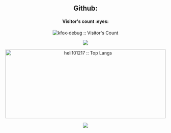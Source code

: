 <h2 style="text-align: center">Github: </h2>
<h4 align="center">Visitor's count :eyes:</h4>
<p align="center"><img src="https://profile-counter.glitch.me/{heli101217}/count.svg" alt="kfox-debug :: Visitor's Count" /></p>

<p align='center'>
<img src='https://github-widgetbox.vercel.app/api/profile?username=heli101217&data=followers,repositories,stars,commits' />
</p>
 
<p align="center">
<img src="https://github-readme-stats.vercel.app/api/top-langs/?username=heli101217&langs_count=10&theme=merko&layout=compact" width="100%" height="216px" alt="heli101217 :: Top Langs" />

<!-- <h2>Contact :postbox:</h2>
<div>
  <a href = "mailto:devpanda168943@gmail.com"><img src="https://img.shields.io/badge/Gmail-D14836?style=for-the-badge&logo=gmail&logoColor=white" target="_blank"></a>
</div> -->

<p align="center">
  <img src="https://capsule-render.vercel.app/api?type=waving&color=gradient&height=65&section=footer"/>
</p>
